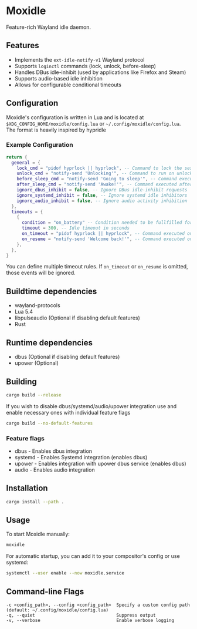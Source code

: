 # Moxidle

Feature-rich Wayland idle daemon.

## Features

- Implements the `ext-idle-notify-v1` Wayland protocol
- Supports `loginctl` commands (lock, unlock, before-sleep)
- Handles DBus idle-inhibit (used by applications like Firefox and Steam)
- Supports audio-based idle inhibition
- Allows for configurable conditional timeouts

## Configuration

Moxidle's configuration is written in Lua and is located at `$XDG_CONFIG_HOME/moxidle/config.lua` or `~/.config/moxidle/config.lua`. The format is heavily inspired by hypridle

### Example Configuration

```lua
return {
  general = {
    lock_cmd = "pidof hyprlock || hyprlock", -- Command to lock the session
    unlock_cmd = "notify-send 'Unlocking'", -- Command to run on unlock
    before_sleep_cmd = "notify-send 'Going to sleep'", -- Command executed before sleep
    after_sleep_cmd = "notify-send 'Awake!'", -- Command executed after waking up
    ignore_dbus_inhibit = false, -- Ignore DBus idle-inhibit requests
    ignore_systemd_inhibit = false, -- Ignore systemd idle inhibitors
    ignore_audio_inhibit = false, -- Ignore audio activity inhibition
  },
  timeouts = {
    {
      condition = "on_battery" -- Condition needed to be fullfilled for timeout to run
      timeout = 300, -- Idle timeout in seconds
      on_timeout = "pidof hyprlock || hyprlock", -- Command executed on timeout
      on_resume = "notify-send 'Welcome back!'", -- Command executed on user activity
    },
  },
}
```

You can define multiple timeout rules. If `on_timeout` or `on_resume` is omitted, those events will be ignored.

## Buildtime dependencies

- wayland-protocols
- Lua 5.4
- libpulseaudio (Optional if disabling default features)
- Rust 

## Runtime dependencies

- dbus (Optional if disabling default features)
- upower (Optional)

## Building

```sh
cargo build --release
```

If you wish to disable dbus/systemd/audio/upower integration use and enable necessary ones with individual feature flags

```sh
cargo build --no-default-features
```

### Feature flags

- dbus - Enables dbus integration
- systemd - Enables Systemd integration (enables dbus)
- upower - Enables integration with upower dbus service (enables dbus)
- audio - Enables audio integration

## Installation

```sh
cargo install --path .
```

## Usage

To start Moxidle manually:

```sh
moxidle
```

For automatic startup, you can add it to your compositor's config or use systemd:

```sh
systemctl --user enable --now moxidle.service
```

## Command-line Flags

```
-c <config_path>, --config <config_path>  Specify a custom config path (default: ~/.config/moxidle/config.lua)
-q, --quiet                               Suppress output
-v, --verbose                             Enable verbose logging
```
